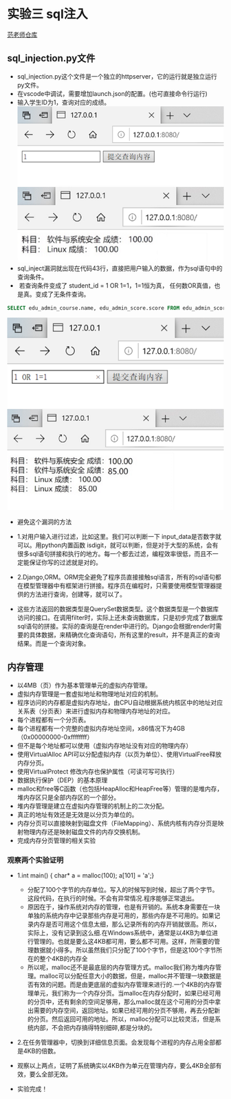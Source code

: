 # 实验三 sql注入

[范老师仓库](https://code.aliyun.com:fwqcuc/soft-sec.git)  

## sql_injection.py文件
* sql_injection.py这个文件是一个独立的httpserver，它的运行就是独立运行py文件。
* 在vscode中调试，需要增加launch.json的配置。(也可直接命令行运行)
* 输入学生ID为1，查询对应的成绩。
![](image/1.png)   
![](image/2.png)   
* sql_inject漏洞就出现在代码43行，直接把用户输入的数据，作为sql语句中的查询条件。
*  若查询条件变成了 student_id = 1 OR 1=1，1=1恒为真， 任何数OR真值，也是真。变成了无条件查询。   


```sql
SELECT edu_admin_course.name, edu_admin_score.score FROM edu_admin_score INNER JOIN edu_admin_course ON edu_admin_score.course_id=edu_admin_course.id WHERE student_id = 1 OR 1=1
```


![](image/3.png)     
![](image/4.png)     

* 避免这个漏洞的方法
* 1.对用户输入进行过滤，比如这里。我们可以判断一下 input_data是否数字就可以。用python内置函数 isdigit，就可以判断，但是对于大型的系统，会有很多sql语句拼接和执行的地方。每一个都去过滤，编程效率很低，而且不一定能保证你写的过滤就是对的。
* 2.Django,ORM。ORM完全避免了程序员直接接触sql语言，所有的sql语句都在模型管理器中有框架进行拼接。程序员在编程时，只需要使用模型管理器提供的方法进行查询，创建等，就可以了。 

* 这些方法返回的数据类型是QuerySet数据类型。这个数据类型是一个数据库访问的接口。在调用filter时，实际上还未查询数据库，只是初步完成了数据库sql语句的拼接。实际的查询是在render中进行的。Django会根据render时需要的具体数据，来精确优化查询语句，所有这里的result，并不是真正的查询结果。而是一个查询对象。

## 内存管理

* 以4MB（页）作为基本管理单元的虚拟内存管理。
* 虚拟内存管理是一套虚拟地址和物理地址对应的机制。
* 程序访问的内存都是虚拟内存地址，由CPU自动根据系统内核区中的地址对应关系表（分页表）来进行虚拟内存和物理内存地址的对应。
* 每个进程都有一个分页表。
* 每个进程都有一个完整的虚拟内存地址空间，x86情况下为4GB（0x00000000-0xffffffff）
* 但不是每个地址都可以使用（虚拟内存地址没有对应的物理内存）
* 使用VirtualAlloc API可以分配虚拟内存（以页为单位）、使用VirtualFree释放内存分页。
* 使用VirtualProtect 修改内存也保护属性（可读可写可执行）
* 数据执行保护（DEP）的基本原理
* malloc和free等C函数（也包括HeapAlloc和HeapFree等）管理的是堆内存，堆内存区只是全部内存区的一个部分。
* 堆内存管理是建立在虚拟内存管理的机制上的二次分配。
* 真正的地址有效还是无效是以分页为单位的。
* 内存分页可以直接映射到磁盘文件（FileMapping）、系统内核有内存分页是映射物理内存还是映射磁盘文件的内存交换机制。
* 完成内存分页管理的相关实验

### 观察两个实验证明

* 1.int main() 
{
 char* a = malloc(100);
 a[101] = 'a';}
  * 分配了100个字节的内存单位。写入的时候写到时候，超出了两个字节。这段代码，在执行的时候。不会有异常情况.程序能够正常退出。
  * 原因在于，操作系统对内存的管理，也是有开销的。系统本身需要在一块单独的系统内存中记录那些内存是可用的，那些内存是不可用的。如果记录内存是否可用这个信息太细，那么记录所有的内存开销就很高。所以，实际上，没有记录到这么细.在Windows系统中，通常是以4KB为单位进行管理的。也就是要么这4KB都可用，要么都不可用。这样，所需要的管理数据就小得多。所以虽然我们只分配了100个字节，但是这100个字节所在的整个4KB的内存全
  * 所以呢，malloc还不是最底层的内存管理方式。malloc我们称为堆内存管理。malloc可以分配任意大小的数据，但是，malloc并不管理一块数据是否有效的问题。而是由更底层的虚拟内存管理来进行的.一个4KB的内存管理单元，我们称为一个内存分页。当malloc在内存分配时，如果已经可用的分页中，还有剩余的空间足够用，那么malloc就在这个可用的分页中拿出需要的内存空间，返回地址。如果已经可用的分页不够用，再去分配新的分页。然后返回可用的地址。所以，malloc分配可以比较灵活，但是系统内部，不会把内存搞得特别细碎,都是分块的。

* 2.在任务管理器中，切换到详细信息页面。会发现每个进程的内存占用全部都是4KB的倍数。

* 观察以上两点，证明了系统确实以4KB作为单元在管理内存，要么4KB全部有效，要么全部无效。

* 实验完成！